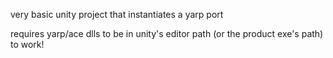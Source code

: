 very basic unity project that instantiates a yarp port

requires yarp/ace dlls to be in unity's editor path (or the product exe's path) to work!